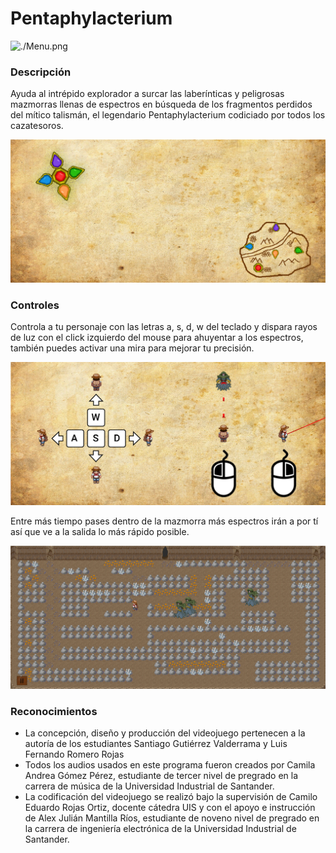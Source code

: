 # Pentaphylacterium

![./Menu.png](.Banner.png)

### Descripción
Ayuda al intrépido explorador a surcar las laberínticas y peligrosas mazmorras llenas de espectros en búsqueda de los fragmentos perdidos del mítico talismán, el legendario Pentaphylacterium codiciado por todos los cazatesoros.

![./Historia.png](./Historia.png)

### Controles
Controla a tu personaje con las letras a, s, d, w del teclado y dispara rayos de luz con el click izquierdo del mouse para ahuyentar a los espectros, también puedes activar una mira para mejorar tu precisión.

![./Instructivo.png](./Instructivo.png)

 Entre más tiempo pases dentro de la mazmorra más espectros irán a por tí así que ve a la salida lo más rápido posible.
 
 ![./flee.png](./flee.png)

### Reconocimientos
- La concepción, diseño y producción del videojuego pertenecen a la autoría de los estudiantes Santiago Gutiérrez Valderrama y Luis Fernando Romero Rojas
- Todos los audios usados en este programa fueron creados por Camila Andrea Gómez Pérez, estudiante de tercer nivel de pregrado en la carrera de música de la Universidad Industrial de Santander.
- La codificación del videojuego se realizó bajo la supervisión de Camilo Eduardo Rojas Ortiz, docente cátedra UIS y con el apoyo e instrucción de Alex Julián Mantilla Ríos, estudiante de noveno nivel de pregrado en la carrera de ingeniería electrónica de la Universidad Industrial de Santander.
